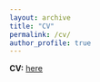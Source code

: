 ```yaml
---
layout: archive
title: "CV"
permalink: /cv/
author_profile: true
---
```


**CV:** [here](YL_CV_current.pdf)

